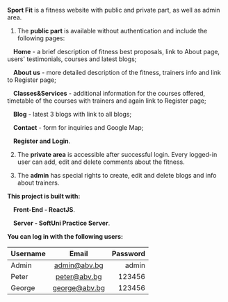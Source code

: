**Sport Fit** is a fitness website with public and private part, as well as admin area.

1. The **public part** is available without authentication and include the following pages: 

&emsp;**Home** - a brief description of fitness best proposals, link to About page, users' testimonials, courses and latest blogs;

&emsp;**About us** - more detailed description of the fitness, trainers info and link to Register page;

&emsp;**Classes&Services** - additional information for the courses offered, timetable of the courses with trainers and again link to Register page;

&emsp;**Blog** - latest 3 blogs with link to all blogs; 

&emsp;**Contact** - form for inquiries and Google Map; 

&emsp;**Register and Login**.

2. The **private area** is accessible after successful login. Every logged-in user can add, edit and delete comments about the fitness.

3. The **admin** has special rights to create, edit and delete blogs and info about trainers.

**This project is built with:**

&emsp;**Front-End - ReactJS**.

&emsp;**Server - SoftUni Practice Server**.

**You can log in with the following users:**

| Username        | Email          | Password |
| --------------- |:--------------:| --------:|
| Admin           | admin@abv.bg   | admin    |
| Peter           | peter@abv.bg   |   123456 |
|George           | george@abv.bg  |   123456 |
